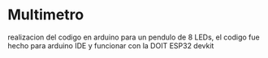 # Multimetro
realizacion del codigo en arduino para un pendulo de 8 LEDs, el codigo fue hecho para arduino IDE y funcionar con la DOIT ESP32 devkit
